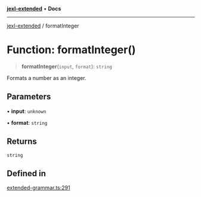 [**jexl-extended**](../README.md) • **Docs**

***

[jexl-extended](../globals.md) / formatInteger

# Function: formatInteger()

> **formatInteger**(`input`, `format`): `string`

Formats a number as an integer.

## Parameters

• **input**: `unknown`

• **format**: `string`

## Returns

`string`

## Defined in

[extended-grammar.ts:291](https://github.com/nikoraes/jexl-extended/blob/6615aed6c8a07c2ecf0502c413d5c565a91b5f13/src/extended-grammar.ts#L291)
